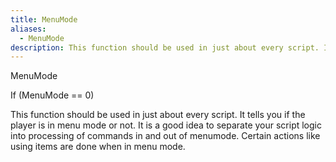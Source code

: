 ```yaml
---
title: MenuMode
aliases:
  - MenuMode
description: This function should be used in just about every script. It tells you if the player is in menu mode or not.
---
```

MenuMode

If (MenuMode == 0)

This function should be used in just about every script. It tells you if the player is in menu mode or not. It is a good idea to separate your script logic into processing of commands in and out of menumode. Certain actions like using items are done when in menu mode.
